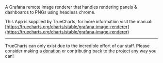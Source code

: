 A Grafana remote image renderer that handles rendering panels &amp; dashboards to PNGs using headless chrome.

This App is supplied by TrueCharts, for more information visit the manual: [https://truecharts.org/charts/stable/grafana-image-renderer](https://truecharts.org/charts/stable/grafana-image-renderer)

---

TrueCharts can only exist due to the incredible effort of our staff.
Please consider making a [donation](https://truecharts.org/sponsor) or contributing back to the project any way you can!

